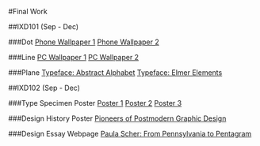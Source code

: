 #Final Work

##IXD101 (Sep - Dec)

###Dot
[Phone Wallpaper 1](https://timtim-101.github.io/final-work/images/dot1.png)
[Phone Wallpaper 2](https://timtim-101.github.io/final-work/images/dot2.png)

###Line
[PC Wallpaper 1](https://timtim-101.github.io/final-work/images/line1.png)
[PC Wallpaper 2](https://timtim-101.github.io/final-work/images/line2.png)

###Plane
[Typeface: Abstract Alphabet](https://timtim-101.github.io/final-work/images/abstarct-alphabet.png)
[Typeface: Elmer Elements](https://timtim-101.github.io/final-work/images/elmer-elements.png)

##IXD102 (Sep - Dec)

###Type Specimen Poster
[Poster 1](https://timtim-101.github.io/final-work/images/type1)
[Poster 2](https://timtim-101.github.io/final-work/images/type2)
[Poster 3](https://timtim-101.github.io/final-work/images/type3)

###Design History Poster
[Pioneers of Postmodern Graphic Design](https://timtim-101.github.io/final-work/images/design-history.png)

###Design Essay Webpage
[Paula Scher: From Pennsylvania to Pentagram](https://timtim-101.github.io/paula-scher/index.html)
